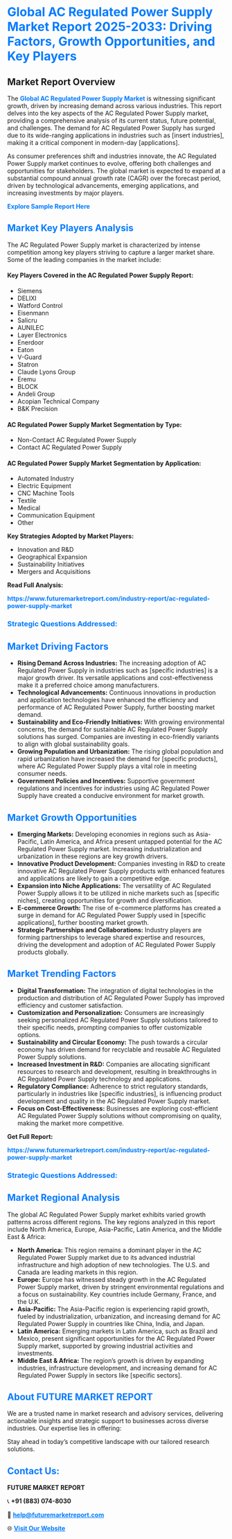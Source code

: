 <h1 style="color: #007BFF;">Global AC Regulated Power Supply Market Report 2025-2033: Driving Factors, Growth Opportunities, and Key Players</h1>

<section id="overview">
<h2>Market Report Overview</h2>
<p>The <a href="https://www.futuremarketreport.com/industry-report/ac-regulated-power-supply-market" style="color: #007BFF; text-decoration: none;"><strong>Global AC Regulated Power Supply Market</strong></a> is witnessing significant growth, driven by increasing demand across various industries. This report delves into the key aspects of the AC Regulated Power Supply market, providing a comprehensive analysis of its current status, future potential, and challenges. The demand for AC Regulated Power Supply has surged due to its wide-ranging applications in industries such as [insert industries], making it a critical component in modern-day [applications].</p>
<p>As consumer preferences shift and industries innovate, the AC Regulated Power Supply market continues to evolve, offering both challenges and opportunities for stakeholders. The global market is expected to expand at a substantial compound annual growth rate (CAGR) over the forecast period, driven by technological advancements, emerging applications, and increasing investments by major players.</p>
</section>

<section id="overview">
<p><a href="https://www.futuremarketreport.com/request-sample/reportId=60159" style="color: #007BFF; text-decoration: none;"><strong>Explore Sample Report Here</strong></a></p>
</section>

<section id="key-players">
<h2 style="color: #007BFF;">Market Key Players Analysis</h2>
<p>The AC Regulated Power Supply market is characterized by intense competition among key players striving to capture a larger market share. Some of the leading companies in the market include:</p>
<h4>Key Players Covered in the AC Regulated Power Supply Report:</h4>
<ul><li>Siemens</li><li>DELIXI</li><li>Watford Control</li><li>Eisenmann</li><li>Salicru</li><li>AUNILEC</li><li>Layer Electronics</li><li>Enerdoor</li><li>Eaton</li><li>V-Guard</li><li>Statron</li><li>Claude Lyons Group</li><li>Eremu</li><li>BLOCK</li><li>Andeli Group</li><li>Acopian Technical Company</li><li>B&amp;K Precision</li></ul>
<h4>AC Regulated Power Supply Market Segmentation by Type:</h4>
<ul><li>Non-Contact AC Regulated Power Supply</li><li>Contact AC Regulated Power Supply</li></ul>

<h4>AC Regulated Power Supply Market Segmentation by Application:</h4>
<ul><li>Automated Industry</li><li>Electric Equipment</li><li>CNC Machine Tools</li><li>Textile</li><li>Medical</li><li>Communication Equipment</li><li>Other</li></ul>
<p><strong>Key Strategies Adopted by Market Players:</strong></p>
<ul>
<li>Innovation and R&D</li>
<li>Geographical Expansion</li>
<li>Sustainability Initiatives</li>
<li>Mergers and Acquisitions</li>
</ul>
</section>

<section>
<p><strong>Read Full Analysis: </strong></p><a href="https://www.futuremarketreport.com/industry-report/ac-regulated-power-supply-market" style="color: #007BFF; text-decoration: none;"><strong>https://www.futuremarketreport.com/industry-report/ac-regulated-power-supply-market</strong></a>
<h3 style="color: #007BFF;">Strategic Questions Addressed:</h3>
</section>

<section id="driving-factors">
<h2 style="color: #007BFF;">Market Driving Factors</h2>
<ul>
<li><strong>Rising Demand Across Industries:</strong> The increasing adoption of AC Regulated Power Supply in industries such as [specific industries] is a major growth driver. Its versatile applications and cost-effectiveness make it a preferred choice among manufacturers.</li>
<li><strong>Technological Advancements:</strong> Continuous innovations in production and application technologies have enhanced the efficiency and performance of AC Regulated Power Supply, further boosting market demand.</li>
<li><strong>Sustainability and Eco-Friendly Initiatives:</strong> With growing environmental concerns, the demand for sustainable AC Regulated Power Supply solutions has surged. Companies are investing in eco-friendly variants to align with global sustainability goals.</li>
<li><strong>Growing Population and Urbanization:</strong> The rising global population and rapid urbanization have increased the demand for [specific products], where AC Regulated Power Supply plays a vital role in meeting consumer needs.</li>
<li><strong>Government Policies and Incentives:</strong> Supportive government regulations and incentives for industries using AC Regulated Power Supply have created a conducive environment for market growth.</li>
</ul>
</section>

<section id="growth-opportunities">
<h2 style="color: #007BFF;">Market Growth Opportunities</h2>
<ul>
<li><strong>Emerging Markets:</strong> Developing economies in regions such as Asia-Pacific, Latin America, and Africa present untapped potential for the AC Regulated Power Supply market. Increasing industrialization and urbanization in these regions are key growth drivers.</li>
<li><strong>Innovative Product Development:</strong> Companies investing in R&D to create innovative AC Regulated Power Supply products with enhanced features and applications are likely to gain a competitive edge.</li>
<li><strong>Expansion into Niche Applications:</strong> The versatility of AC Regulated Power Supply allows it to be utilized in niche markets such as [specific niches], creating opportunities for growth and diversification.</li>
<li><strong>E-commerce Growth:</strong> The rise of e-commerce platforms has created a surge in demand for AC Regulated Power Supply used in [specific applications], further boosting market growth.</li>
<li><strong>Strategic Partnerships and Collaborations:</strong> Industry players are forming partnerships to leverage shared expertise and resources, driving the development and adoption of AC Regulated Power Supply products globally.</li>
</ul>
</section>

<section id="trending-factors">
<h2 style="color: #007BFF;">Market Trending Factors</h2>
<ul>
<li><strong>Digital Transformation:</strong> The integration of digital technologies in the production and distribution of AC Regulated Power Supply has improved efficiency and customer satisfaction.</li>
<li><strong>Customization and Personalization:</strong> Consumers are increasingly seeking personalized AC Regulated Power Supply solutions tailored to their specific needs, prompting companies to offer customizable options.</li>
<li><strong>Sustainability and Circular Economy:</strong> The push towards a circular economy has driven demand for recyclable and reusable AC Regulated Power Supply solutions.</li>
<li><strong>Increased Investment in R&D:</strong> Companies are allocating significant resources to research and development, resulting in breakthroughs in AC Regulated Power Supply technology and applications.</li>
<li><strong>Regulatory Compliance:</strong> Adherence to strict regulatory standards, particularly in industries like [specific industries], is influencing product development and quality in the AC Regulated Power Supply market.</li>
<li><strong>Focus on Cost-Effectiveness:</strong> Businesses are exploring cost-efficient AC Regulated Power Supply solutions without compromising on quality, making the market more competitive.</li>
</ul>
</section>

<section>
<p><strong>Get Full Report: </strong></p><a href="https://www.futuremarketreport.com/industry-report/ac-regulated-power-supply-market" style="color: #007BFF; text-decoration: none;"><strong>https://www.futuremarketreport.com/industry-report/ac-regulated-power-supply-market</strong></a>
<h3 style="color: #007BFF;">Strategic Questions Addressed:</h3>
</section>


<section id="regional-analysis">
<h2 style="color: #007BFF;">Market Regional Analysis</h2>
<p>The global AC Regulated Power Supply market exhibits varied growth patterns across different regions. The key regions analyzed in this report include North America, Europe, Asia-Pacific, Latin America, and the Middle East & Africa:</p>
<ul>
<li><strong>North America:</strong> This region remains a dominant player in the AC Regulated Power Supply market due to its advanced industrial infrastructure and high adoption of new technologies. The U.S. and Canada are leading markets in this region.</li>
<li><strong>Europe:</strong> Europe has witnessed steady growth in the AC Regulated Power Supply market, driven by stringent environmental regulations and a focus on sustainability. Key countries include Germany, France, and the U.K.</li>
<li><strong>Asia-Pacific:</strong> The Asia-Pacific region is experiencing rapid growth, fueled by industrialization, urbanization, and increasing demand for AC Regulated Power Supply in countries like China, India, and Japan.</li>
<li><strong>Latin America:</strong> Emerging markets in Latin America, such as Brazil and Mexico, present significant opportunities for the AC Regulated Power Supply market, supported by growing industrial activities and investments.</li>
<li><strong>Middle East & Africa:</strong> The region’s growth is driven by expanding industries, infrastructure development, and increasing demand for AC Regulated Power Supply in sectors like [specific sectors].</li>
</ul>
</section>

<footer>
<h2 style="color: #007BFF;">About FUTURE MARKET REPORT</h2>
<p>We are a trusted name in market research and advisory services, delivering actionable insights and strategic support to businesses across diverse industries. Our expertise lies in offering:</p>

<p>Stay ahead in today’s competitive landscape with our tailored research solutions.</p>

<h2 style="color: #007BFF;">Contact Us:</h2>
<p><strong>FUTURE MARKET REPORT</strong></p>
<p>📞 <strong>+91 (883) 074-8030</strong></p>
<p>📧 <strong><a href="mailto:help@futuremarketreport.com" style="color: #007BFF;">help@futuremarketreport.com</a></strong></p>
<p>🌐 <strong><a href="https://www.futuremarketreport.com/" style="color: #007BFF;">Visit Our Website</a></strong></p>
</footer>